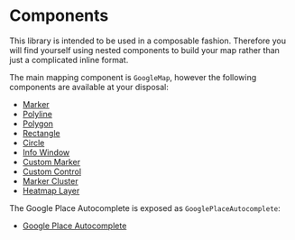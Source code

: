 # Components

This library is intended to be used in a composable fashion. Therefore you will find yourself using nested components to build your map rather than just a complicated inline format.

The main mapping component is `GoogleMap`, however the following components are available at your disposal:

- [Marker](./marker.md)
- [Polyline](./polyline.md)
- [Polygon](./polygon.md)
- [Rectangle](./rectangle.md)
- [Circle](./circle.md)
- [Info Window](./info-window.md)
- [Custom Marker](./custom-marker.md)
- [Custom Control](./custom-control.md)
- [Marker Cluster](./marker-cluster.md)
- [Heatmap Layer](./heatmap-layer.md)

The Google Place Autocomplete is exposed as `GooglePlaceAutocomplete`:

- [Google Place Autocomplete](./autocomplete.md)
